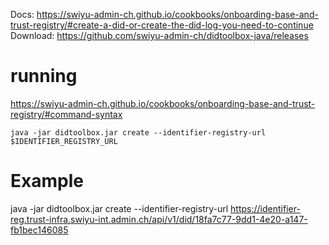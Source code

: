 
Docs: https://swiyu-admin-ch.github.io/cookbooks/onboarding-base-and-trust-registry/#create-a-did-or-create-the-did-log-you-need-to-continue
Download: https://github.com/swiyu-admin-ch/didtoolbox-java/releases

# running

https://swiyu-admin-ch.github.io/cookbooks/onboarding-base-and-trust-registry/#command-syntax

```
java -jar didtoolbox.jar create --identifier-registry-url $IDENTIFIER_REGISTRY_URL
```

# Example
java -jar didtoolbox.jar create --identifier-registry-url https://identifier-reg.trust-infra.swiyu-int.admin.ch/api/v1/did/18fa7c77-9dd1-4e20-a147-fb1bec146085
